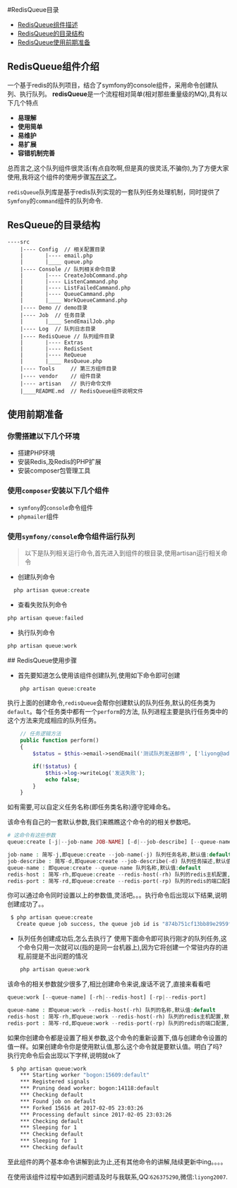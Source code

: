 #RedisQueue目录
   + [RedisQueue组件描述](#redisQueue1)
   + [RedisQueue的目录结构](#resQueue2)
   + [RedisQueue使用前期准备](#resQueue3)



## <span id="redisQueue1"> RedisQueue组件介绍 </span>
一个基于redis的队列项目，结合了symfony的console组件，采用命令创建队列、执行队列。
**redisQueue**是一个流程相对简单(相对那些重量级的MQ),具有以下几个特点

+ **易理解**
+ **使用简单**
+ **易维护**
+ **易扩展**
+ **容错机制完善**

总而言之,这个队列组件很灵活(有点自吹啊,但是真的很灵活,不骗你),为了方便大家使用,我将这个组件的使用步骤[写在这了](#)。

`redisQueue`队列库是基于redis队列实现的一套队列任务处理机制，同时提供了`Symfony`的`command`组件的队列命令.

## <span id="resQueue2"> ResQueue的目录结构 </span>

```
----src
    |---- Config  // 相关配置目录
    |       |---- email.php
    |       |____ queue.php
    |---- Console // 队列相关命令目录
    |       |---- CreateJobCommand.php
    |       |---- ListenCammand.php
    |       |---- ListFailedCammand.php
    |       |---- QueueCammand.php
    |       |____ WorkQueueCammand.php
    |---- Demo // demo目录
    |---- Job  // 任务目录
    |       |____ SendEmailJob.php
    |---- Log  // 队列日志目录
    |---- RedisQueue // 队列组件目录
    |       |---- Extras
    |       |---- RedisSent
    |       |---- ReQueue
    |       |____ ResQueue.php
    |---- Tools     // 第三方组件目录
    |---- vendor    // 组件目录
    |---- artisan   // 执行命令文件
    |____README.md  // RedisQueue组件说明文件

```
## <span id="resQueue3"> 使用前期准备 </span>

### 你需搭建以下几个环境
  + 搭建PHP环境
  + 安装Redis,及Redis的PHP扩展
  + 安装composer包管理工具

### 使用`composer`安装以下几个组件
  + `symfony`的`console`命令组件
  + `phpmailer`组件

### 使用`symfony/console`命令组件运行队列
>以下是队列相关运行命令,首先进入到组件的根目录,使用artisan运行相关命令

+ 创建队列命令

```php
  php artisan queue:create

```
+ 查看失败队列命令

```php
php artisan queue:failed
```

+ 执行队列命令

```php
php artisan queue:work
```

##<span id="resQueue3"> RedisQueue使用步骤 </span>

+ 首先要知道怎么使用该组件创建队列,使用如下命令即可创建
```php
    php artisan queue:create
```
执行上面的创建命令,`redisQueue`会帮你创建默认的队列任务,默认的任务类为`default`。每个任务类中都有一个`perform`的方法,
队列进程主要是执行任务类中的这个方法来完成相应的队列任务。

```php
    // 任务逻辑方法
    public function perform()
    {
        $status = $this->email->sendEmail('测试队列发送邮件', ['liyong@addnewer.com'], 'RedisQueue');

        if(!$status) {
            $this->log->writeLog('发送失败');
            echo false;
        }
    }
```
如有需要,可以自定义任务名称(即任务类名称)遵守驼峰命名。

该命令有自己的一套默认参数,我们来瞧瞧这个命令的的相关参数吧。
```php
# 这命令有这些参数
queue:create [-j|--job-name JOB-NAME] [-d|--job-describe] [--queue-name] [-rh|--redis-host] [-rp|--redis-port]

job-name : 简写-j,即queue:create --job-name(-j) 队列任务名称,默认值:default
job-describe : 简写-d,即queue:create --job-describe(-d) 队列任务描述,默认值:Describe the function of the queue
queue-name : 即queue:create --queue-name 队列名称,默认值:default
redis-host : 简写-rh,即queue:create --redis-host(-rh) 队列的redis主机配置,默认值:127.0.0.1
redis-port : 简写-rd,即queue:create --redis-port(-rp) 队列的redis的端口配置,默认值:3306

```
你可以通过命令同时设置以上的参数值,灵活吧。。。执行命令后出现以下结果,说明创建成功了。。

```sh
 $ php artisan queue:create
   Create queue job success, the queue job id is "874b751cf13bb89e2959fb7d4935d313"
```
+ 队列任务创建成功后,怎么去执行了
使用下面命令即可执行刚才的队列任务,这个命令只用一次就可以(指的是同一台机器上),因为它将创建一个常驻内存的进程,前提是不出问题的情况
```php
    php artisan queue:work
```
该命令的相关参数就少很多了,相比创建命令来说,废话不说了,直接来看看吧

```php
queue:work [--queue-name] [-rh|--redis-host] [-rp|--redis-port]

queue-name : 即queue:work --redis-host(-rh) 队列的名称,默认值:default
redis-host : 简写-rh,即queue:work --redis-host(-rh) 队列的redis主机配置,默认值:127.0.0.1
redis-port : 简写-rd,即queue:work --redis-port(-rp) 队列的redis的端口配置,默认值:3306
```
如果你创建命令都是设置了相关参数,这个命令的重新设置下,值与创建命令设置的值一样。如果创建命令你是使用默认值,那么这个命令就是要默认值。明白了吗?
执行完命令后会出现以下字样,说明就ok了
```sh
 $ php artisan queue:work
    *** Starting worker "bogon:15609:default"
    *** Registered signals
    *** Pruning dead worker: bogon:14118:default
    *** Checking default
    *** Found job on default
    *** Forked 15616 at 2017-02-05 23:03:26
    *** Processing default since 2017-02-05 23:03:26
    *** Checking default
    *** Sleeping for 1
    *** Checking default
    *** Sleeping for 1
    *** Checking default

```
至此组件的两个基本命令讲解到此为止,还有其他命令的讲解,陆续更新中ing。。。。

在使用该组件过程中如遇到问题请及时与我联系,QQ:`626375290`,微信:`liyong2007`.

 
